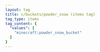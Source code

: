 ```yaml
---
layout: tag
title: c/buckets/powder_snow (items tag)
tag_type: items
tag_content: {
  "values": [
    "minecraft:powder_snow_bucket"
  ]
}
---
```

